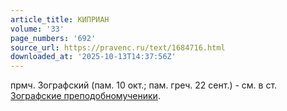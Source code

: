 ```yaml
---
article_title: КИПРИАН
volume: '33'
page_numbers: '692'
source_url: https://pravenc.ru/text/1684716.html
downloaded_at: '2025-10-13T14:37:56Z'
---
```


прмч. Зографский (пам. 10 окт.; пам. греч. 22 сент.) - см. в ст. [Зографские преподобномученики](<https://pravenc.ru/text/Зографские преподобномученики.html>).

